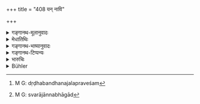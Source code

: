 +++
title = "408 यन् नावि"

+++

<details><summary>गङ्गानथ-मूलानुवादः</summary>

If anything on the boat happen to be damaged by the fault of the boatmen,—it shall be made good by the boatmen collectively, each according to his share.—(408)
</details>

<details><summary>मेधातिथिः</summary>

नाव्यारोपितभाण्डं तरणिकायां यद् **दाशानां** नाविकानाम् अपराधाद् आवर्तमानजलेन प्रदेशेन नयतां वा तत्स्थानं ज्ञात्वा दृढबन्धनेन जलप्रवेशम्[^३७८] अकुर्वतां वध्र्यादिनहनीभिर् अयोमयीभिश् चर्मबन्धैः सूत्रबन्धैर् वा शिथिलीकृतवातां यदि भाण्डं **विशीर्येत** विनाश्येत तदा तैर् एव **दात्व्यं स्वतो ऽंशतः** स्वभागाद्[^३७९] भाण्डस्वामिने, **समागम्य** यावन्तो नाव्यारूढा दाशाः ॥ ८.४०८ ॥


[^३७९]:
     M G: svarājānnabhāgād


[^३७८]:
     M G: dṛḍhabandhanajalapraveśam
</details>

<details><summary>गङ्गानथ-भाष्यानुवादः</summary>

When a commodity placed on the boat happen, in course of the crossing, to be damaged ‘*by the fault of the boatmen*,’—*i.e*., by steering the vessel through pools and eddies, or not anchoring when facing a storm, or by not securely tightening up the boat with chains of iron or leathern thongs,—then they should make it good,—‘*each according to his share*,’—to the owner of the commodity.

‘*Collectively*’—*i.e*., all the boatmen that may be on the boat—(408)
</details>

<details><summary>गङ्गानथ-टिप्पन्यः</summary>

This verse is quoted in *Vivādaratnākara* (p. 642), which explains
‘*dāśa*’ (or as it reads ‘*dāsa*’) as ‘the fisherman and others engaged
for rowing the ferry.’
</details>

<details><summary>भारुचिः</summary>

निगदव्याख्यातः श्लोकः ॥ ८.४०७ ॥
</details>

<details><summary>Bühler</summary>

408	Whatever may be damaged in a boat by the fault of the boatmen, that shall be made good by the boatmen collectively, (each paying) his share.
</details>
